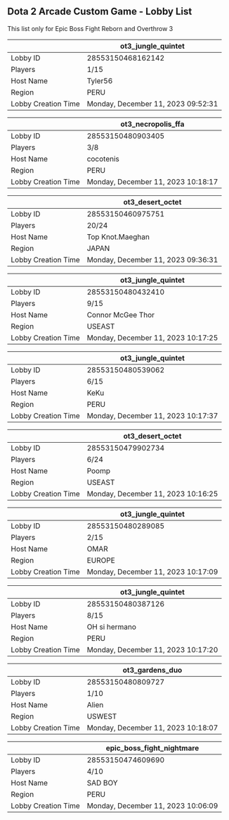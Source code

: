 ## Dota 2 Arcade Custom Game - Lobby List

This list only for Epic Boss Fight Reborn and Overthrow 3

|  | ot3_jungle_quintet |
| ------ | ------ |
| Lobby ID | 28553150468162142 |
| Players | 1/15 |
| Host Name | Tyler56 |
| Region | PERU |
| Lobby Creation Time | Monday, December 11, 2023 09:52:31 |


|  | ot3_necropolis_ffa |
| ------ | ------ |
| Lobby ID | 28553150480903405 |
| Players | 3/8 |
| Host Name | cocotenis |
| Region | PERU |
| Lobby Creation Time | Monday, December 11, 2023 10:18:17 |


|  | ot3_desert_octet |
| ------ | ------ |
| Lobby ID | 28553150460975751 |
| Players | 20/24 |
| Host Name | Top Knot.Maeghan |
| Region | JAPAN |
| Lobby Creation Time | Monday, December 11, 2023 09:36:31 |


|  | ot3_jungle_quintet |
| ------ | ------ |
| Lobby ID | 28553150480432410 |
| Players | 9/15 |
| Host Name | Connor McGee Thor |
| Region | USEAST |
| Lobby Creation Time | Monday, December 11, 2023 10:17:25 |


|  | ot3_jungle_quintet |
| ------ | ------ |
| Lobby ID | 28553150480539062 |
| Players | 6/15 |
| Host Name | KeKu |
| Region | PERU |
| Lobby Creation Time | Monday, December 11, 2023 10:17:37 |


|  | ot3_desert_octet |
| ------ | ------ |
| Lobby ID | 28553150479902734 |
| Players | 6/24 |
| Host Name | Poomp |
| Region | USEAST |
| Lobby Creation Time | Monday, December 11, 2023 10:16:25 |


|  | ot3_jungle_quintet |
| ------ | ------ |
| Lobby ID | 28553150480289085 |
| Players | 2/15 |
| Host Name | OMAR |
| Region | EUROPE |
| Lobby Creation Time | Monday, December 11, 2023 10:17:09 |


|  | ot3_jungle_quintet |
| ------ | ------ |
| Lobby ID | 28553150480387126 |
| Players | 8/15 |
| Host Name | OH si hermano |
| Region | PERU |
| Lobby Creation Time | Monday, December 11, 2023 10:17:20 |


|  | ot3_gardens_duo |
| ------ | ------ |
| Lobby ID | 28553150480809727 |
| Players | 1/10 |
| Host Name | Alien |
| Region | USWEST |
| Lobby Creation Time | Monday, December 11, 2023 10:18:07 |


|  | epic_boss_fight_nightmare |
| ------ | ------ |
| Lobby ID | 28553150474609690 |
| Players | 4/10 |
| Host Name | SAD BOY |
| Region | PERU |
| Lobby Creation Time | Monday, December 11, 2023 10:06:09 |


